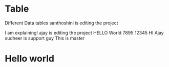 # Table
Different Data tables
santhoshini is editing the project

I am explaining!
ajay is editing the project
HELLO World
7895
12345
HI Ajay sudheer is support guy
This is master

<h1>Hello world</h1>
